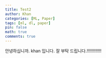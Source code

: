 ```yaml
---
title: Test2
author: Khan
categories: [ML, Paper]
tags: [ml, dl, paper]
pin: false
math: true
comments: true
---
```


안녕하십니까. khan 입니다. 잘 부탁 드립니다.!!!!!!!!!!!!
